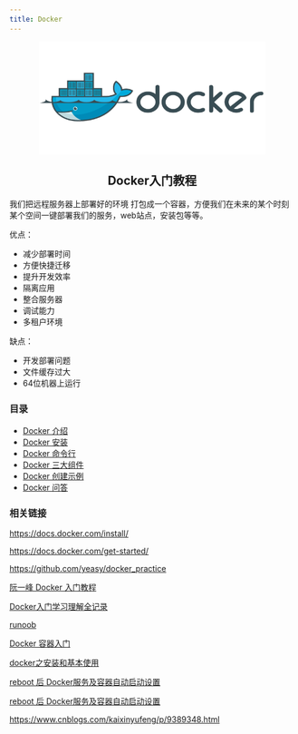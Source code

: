```yaml
---
title: Docker  
---
```


<p align="center">
<img width="400" align="center" src="Assets/bg2018020901.png"/>
<h2 align="center">Docker入门教程</h2>
</p>

我们把远程服务器上部署好的环境 打包成一个容器，方便我们在未来的某个时刻某个空间一键部署我们的服务，web站点，安装包等等。

优点：

- 减少部署时间
- 方便快捷迁移
- 提升开发效率
- 隔离应用
- 整合服务器
- 调试能力
- 多租户环境

缺点：

- 开发部署问题
- 文件缓存过大
- 64位机器上运行

### 目录

- [Docker 介绍](01.Introduction.md)
- [Docker 安装](02.Install.md)
- [Docker 命令行](03.Command_Line.md)
- [Docker 三大组件](04.Containers_Images_Registries.md)
- [Docker 创建示例](05.Create_Sample_VSCode.md)
- [Docker 问答](99.QA.md)

### 相关链接
  
  <https://docs.docker.com/install/>  

  <https://docs.docker.com/get-started/>
  
  <https://github.com/yeasy/docker_practice>

  [阮一峰 Docker 入门教程](http://www.ruanyifeng.com/blog/2018/02/docker-tutorial.html)

  [Docker入门学习理解全记录](https://zhuanlan.zhihu.com/p/58436705)
  
  [runoob](https://www.runoob.com/docker/ubuntu-docker-install.html)
  
  [Docker 容器入门](https://www.cnblogs.com/clsn/p/8410309.html)

  [docker之安装和基本使用](https://www.cnblogs.com/cwp-bg/p/9365983.html)  
  
  [reboot 后 Docker服务及容器自动启动设置](https://blog.csdn.net/wxb880114/article/details/82904765)  

  [reboot 后 Docker服务及容器自动启动设置](https://blog.csdn.net/qq_28295425/article/details/86537124)

  <https://www.cnblogs.com/kaixinyufeng/p/9389348.html>
